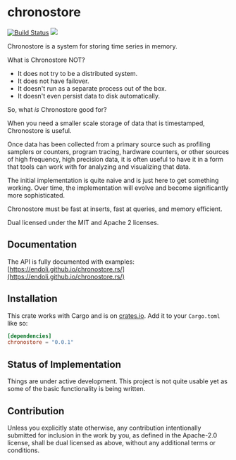 # chronostore

[![Build Status](https://travis-ci.org/endoli/chronostore.rs.svg?branch=master)](https://travis-ci.org/endoli/chronostore.rs)
[![](http://meritbadge.herokuapp.com/chronostore)](https://crates.io/crates/chronostore)

Chronostore is a system for storing time series in memory.

What is Chronostore NOT?

* It does not try to be a distributed system.
* It does not have failover.
* It doesn't run as a separate process out of the box.
* It doesn't even persist data to disk automatically.

So, what *is* Chronostore good for?

When you need a smaller scale storage of data that is
timestamped, Chronostore is useful.

Once data has been collected from a primary source
such as profiling samplers or counters, program tracing,
hardware counters, or other sources of high frequency,
high precision data, it is often useful to have it in
a form that tools can work with for analyzing and
visualizing that data.

The initial implementation is quite naive and is just
here to get something working. Over time, the implementation
will evolve and become significantly more sophisticated.

Chronostore must be fast at inserts, fast at queries,
and memory efficient.

Dual licensed under the MIT and Apache 2 licenses.

## Documentation

The API is fully documented with examples:
[https://endoli.github.io/chronostore.rs/](https://endoli.github.io/chronostore.rs/)

## Installation

This crate works with Cargo and is on
[crates.io](https://crates.io/crates/chronostore).
Add it to your `Cargo.toml` like so:

```toml
[dependencies]
chronostore = "0.0.1"
```

## Status of Implementation

Things are under active development. This project is not quite
usable yet as some of the basic functionality is being written.

## Contribution

Unless you explicitly state otherwise, any contribution
intentionally submitted for inclusion in the work by you,
as defined in the Apache-2.0 license, shall be dual licensed
as above, without any additional terms or conditions.
